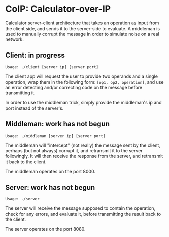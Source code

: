 # CoIP: Calculator-over-IP

Calculator server-client architecture that takes an operation as input from the client side, and sends it to the server-side to evaluate. A middleman is used to manually corrupt the message in order to simulate noise on a real network.

## Client: in progress
```
Usage: ./client [server ip] [server port]
```

The client app will request the user to provide two operands and a single operation, wrap them in the following form: `[op1, op2, operation]`, and use an error detecting and/or correcting code on the message before transmitting it.

In order to use the middleman trick, simply provide the middleman's ip and port instead of the server's.


## Middleman: work has not begun
```
Usage: ./middleman [server ip] [server port]
```

The middleman will "intercept" (not really) the message sent by the client, perhaps (but not always) corrupt it, and retransmit it to the server followingly. It will then receive the response from the server, and retransmit it back to the client.

The middleman operates on the port 8000.

## Server: work has not begun
```
Usage: ./server
```

The server will receive the message supposed to contain the operation, check for any errors, and evaluate it, before transmitting the result back to the client.

The server operates on the port 8080.
